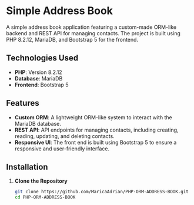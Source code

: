 # Simple Address Book

A simple address book application featuring a custom-made ORM-like backend and REST API for managing contacts. The project is built using PHP 8.2.12, MariaDB, and Bootstrap 5 for the frontend.

## Technologies Used

- **PHP**: Version 8.2.12
- **Database**: MariaDB
- **Frontend**: Bootstrap 5

## Features

- **Custom ORM**: A lightweight ORM-like system to interact with the MariaDB database.
- **REST API**: API endpoints for managing contacts, including creating, reading, updating, and deleting contacts.
- **Responsive UI**: The front end is built using Bootstrap 5 to ensure a responsive and user-friendly interface.

## Installation

1. **Clone the Repository**
   ```bash
   git clone https://github.com/MaricaAdrian/PHP-ORM-ADDRESS-BOOK.git
   cd PHP-ORM-ADDRESS-BOOK